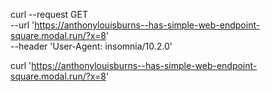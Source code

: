 curl --request GET \
  --url 'https://anthonylouisburns--has-simple-web-endpoint-square.modal.run/?x=8' \
  --header 'User-Agent: insomnia/10.2.0'

curl 'https://anthonylouisburns--has-simple-web-endpoint-square.modal.run/?x=8' 
<!--  3.13.0/envs/modal-python-3 -->